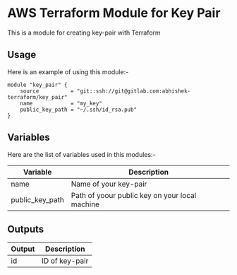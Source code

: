 # AWS Terraform Module for Key Pair

This is a module for creating key-pair with Terraform

## Usage
Here is an example of using this module:-
```hcl
module "key_pair" {
    source          = "git::ssh://git@gitlab.com:abhishek-terraform/key_pair"
    name            = "my_key"
    public_key_path = "~/.ssh/id_rsa.pub"
}
```

## Variables

Here are the list of variables used in this modules:-

|**Variable** | **Description** |
|-------------|-----------------|
|name | Name of your key-pair |
|public_key_path | Path of yoour public key on your local machine |

## Outputs

|**Output** | **Description** |
|-----------|-----------------|
|id | ID of key-pair |
